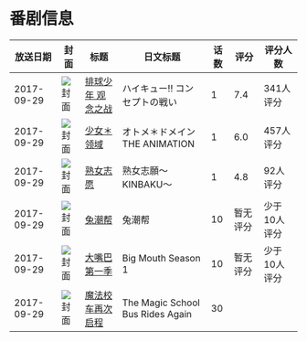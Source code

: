# 番剧信息

|放送日期|封面|标题|日文标题|话数|评分|评分人数|
|---|---|---|---|---|---|---|
|2017-09-29|![封面](https://lain.bgm.tv/pic/cover/c/cc/27/211523_4V4ZV.jpg)|[排球少年 观念之战](https://bangumi.tv/subject/211523)|ハイキュー!! コンセプトの戦い|1|7.4|341人评分|
|2017-09-29|![封面](https://bangumi.tv/img/no_icon_subject.png)|[少女＊领域](https://bangumi.tv/subject/218434)|オトメ＊ドメイン THE ANIMATION|1|6.0|457人评分|
|2017-09-29|![封面](https://bangumi.tv/img/no_icon_subject.png)|[熟女志愿](https://bangumi.tv/subject/225771)|熟女志願～KINBAKU～|1|4.8|92人评分|
|2017-09-29|![封面](https://lain.bgm.tv/pic/cover/c/4d/f9/226766_R4iNn.jpg)|[兔潮帮](https://bangumi.tv/subject/226766)|兔潮帮|10|暂无评分|少于10人评分|
|2017-09-29|![封面](https://lain.bgm.tv/pic/cover/c/c8/e7/336230_11O9M.jpg)|[大嘴巴 第一季](https://bangumi.tv/subject/336230)|Big Mouth Season 1|10|暂无评分|少于10人评分|
|2017-09-29|![封面](https://lain.bgm.tv/pic/cover/c/49/5d/523968_4JoH3.jpg)|[魔法校车再次启程](https://bangumi.tv/subject/523968)|The Magic School Bus Rides Again|30|||
